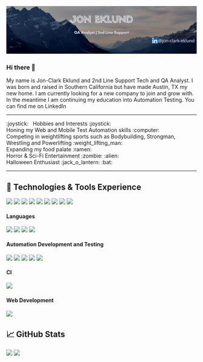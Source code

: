 ![Image of README banner](https://github.com/jceklund1031/jceklund1031/blob/main/img/banner.png)

### Hi there 👋

My name is Jon-Clark Eklund and 2nd Line Support Tech and QA Analyst. I was born and raised in Southern California but have made Austin, TX my new home. I am currently looking for a new company to join and grow with. In the meantime I am continuing my education into Automation Testing. You can find me on LinkedIn
<hr>
:joystick: &nbsp; Hobbies and Interests :joystick: <br>
Honing my Web and Mobile Test Automation skills :computer: <br>
Competing in weightlifting sports such as Bodybuilding, Strongman, Wrestling and Powerlifting :weight_lifting_man: <br>
Expanding my food palate :ramen: <br>
Horror & Sci-Fi Entertainment :zombie: :alien: <br>
Halloween Enthusiast :jack_o_lantern: :bat:
<hr>

## 🔧 Technologies & Tools Experience
![](https://img.shields.io/badge/OS-MacOS-informational?style=flat&logo=apple&logoColor=white&color=ff2bb6)
![](https://img.shields.io/badge/Shell-Bash-informational?style=flat&logo=gnu-bash&logoColor=white&color=ff2bb6)
![](https://img.shields.io/badge/Tool-Android%20Studio-informational?style=flat&logo=android%20studio&logoColor=white&color=ff2bb6)
![](https://img.shields.io/badge/Tool-XCode-informational?style=flat&logo=xcode&logoColor=white&color=ff2bb6)
![](https://img.shields.io/badge/Tool-VisualStudioCode-informational?style=flat&logo=visual-studio-code&logoColor=white&color=ff2bb6)
![](https://img.shields.io/badge/Tool-Jira-informational?style=flat&logo=jira&logoColor=white&color=ff2bb6)
![](https://img.shields.io/badge/Tool-Git-informational?style=flat&logo=git&logoColor=white&color=ff2bb6)
![](https://img.shields.io/badge/Tool-Slack-informational?style=flat&logo=slack&logoColor=white&color=ff2bb6)
![](https://img.shields.io/badge/Tool-Wireshark-informational?style=flat&logo=wireshark&logoColor=white&color=ff2bb6)

#### Languages
![](https://img.shields.io/badge/Code-Python-informational?style=flat&logo=python&logoColor=white&color=ff2bb6)
![](https://img.shields.io/badge/Code-Swift-informational?style=flat&logo=swift&logoColor=white&color=ff2bb6)
![](https://img.shields.io/badge/Code-JavaScript-informational?style=flat&logo=JavaScript&logoColor=white&color=ff2bb6)
![](https://img.shields.io/badge/Code-Node.js-informational?style=flat&logo=Node-dot-js&logoColor=white&color=ff2bb6)

#### Automation Development and Testing
![](https://img.shields.io/badge/Tool-Selenium-informational?style=flat&logo=selenium&logoColor=white&color=ff2bb6)
![](https://img.shields.io/badge/Tool-Postman-informational?style=flat&logo=postman&logoColor=white&color=ff2bb6)
![](https://img.shields.io/badge/Tool-Charles%20Proxy-informational?style=flat&logo=cp&logoColor=white&color=ff2bb6)
![](https://img.shields.io/badge/Tool-Figma-informational?style=flat&logo=figma&logoColor=white&color=ff2bb6)
![](https://img.shields.io/badge/Tool-TestRail-informational?style=flat&logo=tr&logoColor=white&color=ff2bb6)

#### CI
![](https://img.shields.io/badge/Tool-GitHub%20Actions-informational?style=flat&logo=github&logoColor=white&color=ff2bb6)

#### Web Development
![](https://img.shields.io/badge/Tool-Heroku-informational?style=flat&logo=heroku&logoColor=white&color=ff2bb6)

## &#x1f4c8; GitHub Stats
<img align="center" src="https://github-readme-stats.vercel.app/api/top-langs/?username=jceklund1031&hide=java,html,tex&title_color=ffffff&text_color=c9cacc&icon_color=2bbc8a&bg_color=1d1f21&langs_count=3" />

<img align="center" src="https://github-readme-stats.vercel.app/api?username=jceklund1031&show_icons=true&line_height=27&count_private=true&title_color=ffffff&text_color=c9cacc&icon_color=2bbc8a&bg_color=1d1f21"/>
